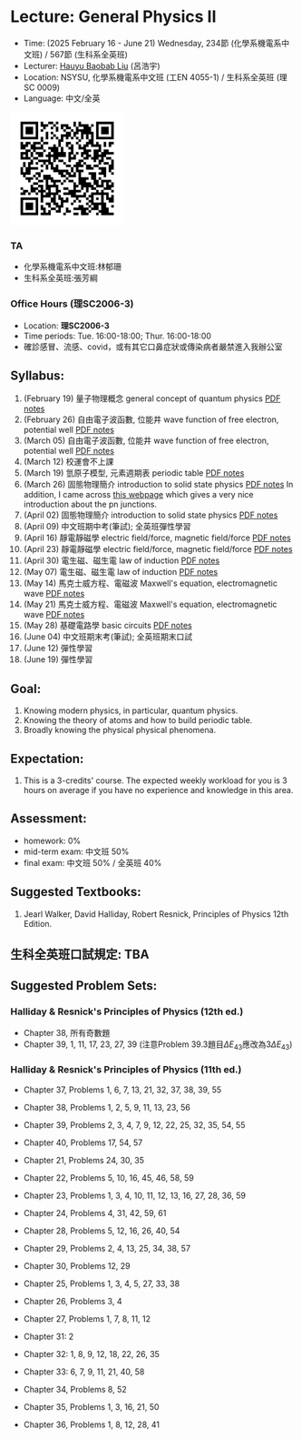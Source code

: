 # Lecture: General Physics II
* Time: (2025 February 16 - June 21) Wednesday, 234節 (化學系機電系中文班) / 567節 (生科系全英班)
* Lecturer: [Hauyu Baobab Liu](https://baobabyoo.github.io/) (呂浩宇)
* Location: NSYSU, 化學系機電系中文班 (工EN 4055-1) / 生科系全英班 (理SC 0009)
* Language: 中文/全英

<img src="./images/Lecture_GeneralPhysicsII_QR.png" alt="QRcode" width="200px"/>

### TA
- 化學系機電系中文班:林郁珊
- 生科系全英班:張芳綱

### Office Hours (理SC2006-3)
- Location: **理SC2006-3**
- Time periods: Tue. 16:00-18:00; Thur. 16:00-18:00
- 確診感冒、流感、covid，或有其它口鼻症狀或傳染病者嚴禁進入我辦公室

## Syllabus:
1. (February 19) 量子物理概念 general concept of quantum physics [PDF notes](https://github.com/baobabyoo/Lecture_GeneralPhysics_2023Feb/blob/master/lecture_notes/QuantumPhysics_part1.pdf)
2. (February 26) 自由電子波函數, 位能井 wave function of free electron, potential well [PDF notes](https://github.com/baobabyoo/Lecture_GeneralPhysics_2023Feb/blob/master/lecture_notes/QuantumPhysics_part1.pdf)
3. (March 05) 自由電子波函數, 位能井 wave function of free electron, potential well [PDF notes](https://github.com/baobabyoo/Lecture_GeneralPhysics_2023Feb/blob/master/lecture_notes/QuantumPhysics_part1.pdf)
4. (March 12) 校運會不上課
5. (March 19) 氫原子模型, 元素週期表 periodic table [PDF notes](https://github.com/baobabyoo/Lecture_GeneralPhysics_2023Feb/blob/master/lecture_notes/QuantumPhysics_part2.pdf)
6. (March 26) 固態物理簡介 introduction to solid state physics [PDF notes](https://github.com/baobabyoo/Lecture_GeneralPhysics_2023Feb/blob/master/lecture_notes/QuantumPhysics_part3.pdf) In addition, I came across [this webpage](https://www.pveducation.org/pvcdrom/pn-junctions/bias-of-pn-junctions) which gives a very nice introduction about the pn junctions.
7. (April 02) 固態物理簡介 introduction to solid state physics [PDF notes](https://github.com/baobabyoo/Lecture_GeneralPhysics_2023Feb/blob/master/lecture_notes/QuantumPhysics_part3.pdf)
8. (April 09) 中文班期中考(筆試); 全英班彈性學習
9. (April 16) 靜電靜磁學 electric field/force, magnetic field/force [PDF notes](https://github.com/baobabyoo/Lecture_GeneralPhysics_2023Feb/blob/master/lecture_notes/Electromagnetic_part1.pdf)
10. (April 23) 靜電靜磁學 electric field/force, magnetic field/force [PDF notes](https://github.com/baobabyoo/Lecture_GeneralPhysics_2023Feb/blob/master/lecture_notes/Electromagnetic_part1.pdf)
11. (April 30) 電生磁、磁生電 law of induction [PDF notes](https://github.com/baobabyoo/Lecture_GeneralPhysics_2023Feb/blob/master/lecture_notes/Electromagnetic_part2.pdf)
12. (May 07) 電生磁、磁生電 law of induction [PDF notes](https://github.com/baobabyoo/Lecture_GeneralPhysics_2023Feb/blob/master/lecture_notes/Electromagnetic_part2.pdf)
13. (May 14) 馬克士威方程、電磁波 Maxwell's equation, electromagnetic wave [PDF notes](https://github.com/baobabyoo/Lecture_GeneralPhysics_2023Feb/blob/master/lecture_notes/Electromagnetic_part4.pdf)
14. (May 21) 馬克士威方程、電磁波 Maxwell's equation, electromagnetic wave [PDF notes](https://github.com/baobabyoo/Lecture_GeneralPhysics_2023Feb/blob/master/lecture_notes/Electromagnetic_part4.pdf)
15. (May 28) 基礎電路學 basic circuits [PDF notes](https://github.com/baobabyoo/Lecture_GeneralPhysics_2023Feb/blob/master/lecture_notes/Electromagnetic_part3.pdf)
16. (June 04) 中文班期末考(筆試); 全英班期末口試
17. (June 12) 彈性學習
18. (June 19) 彈性學習

## Goal:
1. Knowing modern physics, in particular, quantum physics.
2. Knowing the theory of atoms and how to build periodic table.
3. Broadly knowing the physical physical phenomena.

## Expectation:
1. This is a 3-credits' course. The expected weekly workload for you is 3 hours on average if you have no experience and knowledge in this area.

## Assessment:
- homework: 0%
- mid-term exam: 中文班 50%
- final exam: 中文班 50% / 全英班 40%

## Suggested Textbooks:
1. Jearl Walker, David Halliday, Robert Resnick, Principles of Physics 12th Edition.

## 生科全英班口試規定: TBA

## Suggested Problem Sets:

### Halliday & Resnick's Principles of Physics (12th ed.)

- Chapter 38, 所有奇數題
- Chapter 39, 1, 11, 17, 23, 27, 39 (注意Problem 39.3題目$\Delta E_{43}$應改為3$\Delta E_{43}$)

### Halliday & Resnick's Principles of Physics (11th ed.)

- Chapter 37, Problems 1, 6, 7, 13, 21, 32, 37, 38, 39, 55
- Chapter 38, Problems 1, 2, 5, 9, 11, 13, 23, 56
- Chapter 39, Problems 2, 3, 4, 7, 9, 12, 22, 25, 32, 35, 54, 55
- Chapter 40, Problems 17, 54, 57

- Chapter 21, Problems 24, 30, 35
- Chapter 22, Problems 5, 10, 16, 45, 46, 58, 59
- Chapter 23, Problems 1, 3, 4, 10, 11, 12, 13, 16, 27, 28, 36, 59

- Chapter 24, Problems 4, 31, 42, 59, 61
- Chapter 28, Problems 5, 12, 16, 26, 40, 54
- Chapter 29, Problems 2, 4, 13, 25, 34, 38, 57
- Chapter 30, Problems 12, 29

- Chapter 25, Problems 1, 3, 4, 5, 27, 33, 38
- Chapter 26, Problems 3, 4
- Chapter 27, Problems 1, 7, 8, 11, 12

- Chapter 31: 2
- Chapter 32: 1, 8, 9, 12, 18, 22, 26, 35
- Chapter 33: 6, 7, 9, 11, 21, 40, 58

- Chapter 34, Problems 8, 52
- Chapter 35, Problems 1, 3, 16, 21, 50
- Chapter 36, Problems 1, 8, 12, 28, 41
